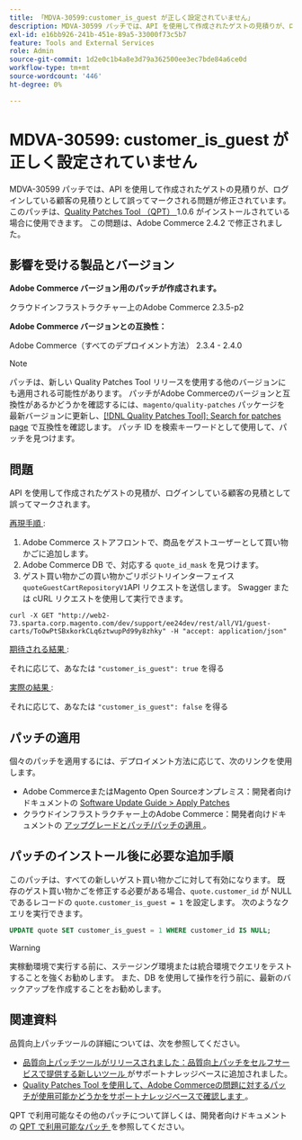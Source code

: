 ```yaml
---
title: 「MDVA-30599:customer_is_guest が正しく設定されていません」
description: MDVA-30599 パッチでは、API を使用して作成されたゲストの見積りが、ログインしている顧客の見積りとして誤ってマークされる問題が修正されています。 このパッチは、[Quality Patches Tool （QPT） ] （/help/announcements/adobe-commerce-announcements/magento-quality-patches-released-new-tool-to-self-serve-quality-patches.md） 1.0.6 がインストールされている場合に利用できます。 この問題は、Adobe Commerce 2.4.2 で修正されました。
exl-id: e16bb926-241b-451e-89a5-33000f73c5b7
feature: Tools and External Services
role: Admin
source-git-commit: 1d2e0c1b4a8e3d79a362500ee3ec7bde84a6ce0d
workflow-type: tm+mt
source-wordcount: '446'
ht-degree: 0%

---
```


# MDVA-30599: customer_is_guest が正しく設定されていません

MDVA-30599 パッチでは、API を使用して作成されたゲストの見積りが、ログインしている顧客の見積りとして誤ってマークされる問題が修正されています。 このパッチは、[Quality Patches Tool （QPT） ](/help/announcements/adobe-commerce-announcements/magento-quality-patches-released-new-tool-to-self-serve-quality-patches.md)1.0.6 がインストールされている場合に使用できます。 この問題は、Adobe Commerce 2.4.2 で修正されました。

## 影響を受ける製品とバージョン

**Adobe Commerce バージョン用のパッチが作成されます。**

クラウドインフラストラクチャー上のAdobe Commerce 2.3.5-p2

**Adobe Commerce バージョンとの互換性：**

Adobe Commerce（すべてのデプロイメント方法） 2.3.4 - 2.4.0

>[!NOTE]
>
>パッチは、新しい Quality Patches Tool リリースを使用する他のバージョンにも適用される可能性があります。 パッチがAdobe Commerceのバージョンと互換性があるかどうかを確認するには、`magento/quality-patches` パッケージを最新バージョンに更新し、[[!DNL Quality Patches Tool]: Search for patches page](https://devdocs.magento.com/quality-patches/tool.html#patch-grid) で互換性を確認します。 パッチ ID を検索キーワードとして使用して、パッチを見つけます。

## 問題

API を使用して作成されたゲストの見積が、ログインしている顧客の見積として誤ってマークされます。

<u> 再現手順 </u>:

1. Adobe Commerce ストアフロントで、商品をゲストユーザーとして買い物かごに追加します。
1. Adobe Commerce DB で、対応する `quote_id_mask` を見つけます。
1. ゲスト買い物かごの買い物かごリポジトリインターフェイス `quoteGuestCartRepositoryV1`API リクエストを送信します。 Swagger または cURL リクエストを使用して実行できます。

```curl
curl -X GET "http://web2-73.sparta.corp.magento.com/dev/support/ee24dev/rest/all/V1/guest-carts/ToOwPtSBxkorkCLq6ztwupPd99y8zhky" -H "accept: application/json"
```

<u> 期待される結果 </u>:

それに応じて、あなたは `"customer_is_guest": true` を得る

<u> 実際の結果 </u>:

それに応じて、あなたは `"customer_is_guest": false` を得る

## パッチの適用

個々のパッチを適用するには、デプロイメント方法に応じて、次のリンクを使用します。

* Adobe CommerceまたはMagento Open Sourceオンプレミス：開発者向けドキュメントの [Software Update Guide > Apply Patches](https://devdocs.magento.com/guides/v2.4/comp-mgr/patching/mqp.html)
* クラウドインフラストラクチャー上のAdobe Commerce：開発者向けドキュメントの [ アップグレードとパッチ/パッチの適用 ](https://devdocs.magento.com/cloud/project/project-patch.html)。

## パッチのインストール後に必要な追加手順

このパッチは、すべての新しいゲスト買い物かごに対して有効になります。 既存のゲスト買い物かごを修正する必要がある場合、`quote.customer_id` が NULL であるレコードの `quote.customer_is_guest = 1` を設定します。 次のようなクエリを実行できます。

```sql
UPDATE quote SET customer_is_guest = 1 WHERE customer_id IS NULL;
```

>[!WARNING]
>
>実稼動環境で実行する前に、ステージング環境または統合環境でクエリをテストすることを強くお勧めします。 また、DB を使用して操作を行う前に、最新のバックアップを作成することをお勧めします。

## 関連資料

品質向上パッチツールの詳細については、次を参照してください。

* [ 品質向上パッチツールがリリースされました：品質向上パッチをセルフサービスで提供する新しいツール ](/help/announcements/adobe-commerce-announcements/magento-quality-patches-released-new-tool-to-self-serve-quality-patches.md) がサポートナレッジベースに追加されました。
* [Quality Patches Tool を使用して、Adobe Commerceの問題に対するパッチが使用可能かどうかをサポートナレッジベースで確認します ](/help/support-tools/patches-available-in-qpt-tool/check-patch-for-magento-issue-with-magento-quality-patches.md)。

QPT で利用可能なその他のパッチについて詳しくは、開発者向けドキュメントの [QPT で利用可能なパッチ ](https://devdocs.magento.com/quality-patches/tool.html#patch-grid) を参照してください。
